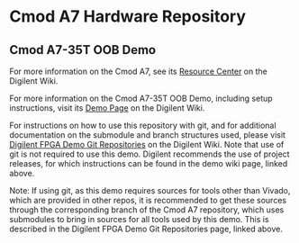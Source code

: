 # Cmod A7 Hardware Repository

## Cmod A7-35T OOB Demo

For more information on the Cmod A7, see its [Resource Center](https://reference.digilentinc.com/reference/programmable-logic/cmod-a7/start) on the Digilent Wiki.

For more information on the Cmod A7-35T OOB Demo, including setup instructions, visit its [Demo Page](https://reference.digilentinc.com/reference/programmable-logic/cmod-a7/demos/oob) on the Digilent Wiki.

For instructions on how to use this repository with git, and for additional documentation on the submodule and branch structures used, please visit [Digilent FPGA Demo Git Repositories](https://reference.digilentinc.com/reference/programmable-logic/documents/git) on the Digilent Wiki. Note that use of git is not required to use this demo. Digilent recommends the use of project releases, for which instructions can be found in the demo wiki page, linked above.

Note: If using git, as this demo requires sources for tools other than Vivado, which are provided in other repos, it is recommended to get these sources through the corresponding branch of the Cmod A7 repository, which uses submodules to bring in sources for all tools used by this demo. This is described in the Digilent FPGA Demo Git Repositories page, linked above.